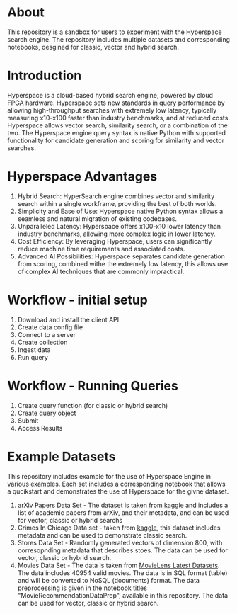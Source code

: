 About
=================================
This repository is a sandbox for users to experiment with the Hyperspace search engine. The repository includes multiple datasets and corresponding notebooks, desgined for classic, vector and hybrid search.

Introduction
=================================
Hyperspace is a cloud-based hybrid search engine, powered by cloud FPGA hardware. Hyperspace sets new standards in query performance by allowing high-throughput searches with extremely low latency, typically measuring x10-x100 faster than industry benchmarks, and at reduced costs. 
Hyperspace allows vector search, similarity search, or a combination of the two.
The Hyperspace engine query syntax is native Python with supported functionality for candidate generation and scoring for similarity and vector searches. 

Hyperspace Advantages 
=================================
1. Hybrid Search: HyperSearch engine combines vector and similarity search within a single workframe, providing the best of both worlds. 
2. Simplicity and Ease of Use: Hyperspace  native Python syntax allows a seamless and natural migration of existing codebases.
3. Unparalleled Latency: Hyperspace offers x100-x10 lower latency than industry benchmarks, allowing more complex logic in lower latency.
4. Cost Efficiency: By leveraging Hyperspace, users can significantly reduce machine time requirements and associated costs.
5. Advanced AI Possibilities: Hyperspace separates candidate generation from scoring, combined withe the extremely low latency, this allows use of complex AI techniques that are commonly impractical.

Workflow - initial setup
=================================
1. Download and install the client API
2. Create data config file
3. Connect to a server
4. Create collection
5. Ingest data
6. Run query

Workflow - Running Queries
=================================
1. Create query function (for classic or hybrid search)
2. Create query object
3. Submit
4. Access Results

Example Datasets
=================================
This repository includes example for the use of Hyperspace Engine in various examples. Each set includes a corresponding notebook that allows a qucikstart and demonstrates the use of Hyperspace for the givne dataset.
1. arXiv Papers Data Set -  The dataset is taken from [kaggle](https://www.kaggle.com/datasets/Cornell-University/arxiv/) and includes a list of academic papers from arXiv, and their metadata, and can be used for vector, classic or hybrid searchs
2. Crimes In Chicago Data set - taken from [kaggle](https://www.kaggle.com/datasets/chicago/chicago-crime/), this dataset includes metadata and can be used to demonstrate classic search.
3. Stores Data Set - Randomly generated vectors of dimension 800, with corresopnding metadata that describes stoes. The data can be used for vector, classic or hybrid search.
4. Movies Data Set - The data is taken from [MovieLens Latest Datasets](https://grouplens.org/datasets/movielens/latest/). The data includes 40954 valid movies. The data is in SQL format (table) and will be converted to NoSQL (documents) format. The data preprocessing is given in the notebook titles "MovieRecommendationDataPrep", available in this repository.
The data can be used for vector, classic or hybrid search.


